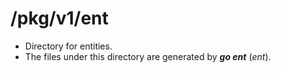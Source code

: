 # /pkg/v1/ent

- Directory for entities.
- The files under this directory are generated by **_go ent_** (_ent_).